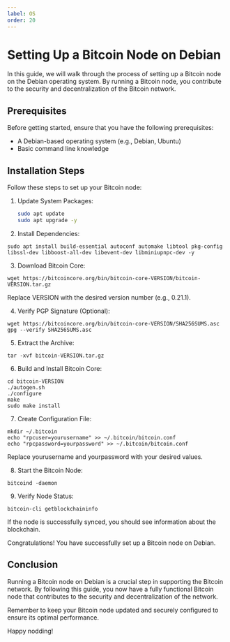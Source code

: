 ```yaml
---
label: OS
order: 20
---
```


# Setting Up a Bitcoin Node on Debian

In this guide, we will walk through the process of setting up a Bitcoin node on the Debian operating system. By running a Bitcoin node, you contribute to the security and decentralization of the Bitcoin network.

## Prerequisites

Before getting started, ensure that you have the following prerequisites:

- A Debian-based operating system (e.g., Debian, Ubuntu)
- Basic command line knowledge

## Installation Steps

Follow these steps to set up your Bitcoin node:

1. Update System Packages:

   ```bash
   sudo apt update
   sudo apt upgrade -y
   ```

2. Install Dependencies:

```
sudo apt install build-essential autoconf automake libtool pkg-config libssl-dev libboost-all-dev libevent-dev libminiupnpc-dev -y
```

3. Download Bitcoin Core:

```
wget https://bitcoincore.org/bin/bitcoin-core-VERSION/bitcoin-VERSION.tar.gz
```

Replace VERSION with the desired version number (e.g., 0.21.1).

4. Verify PGP Signature (Optional):

```
wget https://bitcoincore.org/bin/bitcoin-core-VERSION/SHA256SUMS.asc
gpg --verify SHA256SUMS.asc
```

5. Extract the Archive:

```
tar -xvf bitcoin-VERSION.tar.gz
```

6. Build and Install Bitcoin Core:

```
cd bitcoin-VERSION
./autogen.sh
./configure
make
sudo make install
```

7. Create Configuration File:

```
mkdir ~/.bitcoin
echo "rpcuser=yourusername" >> ~/.bitcoin/bitcoin.conf
echo "rpcpassword=yourpassword" >> ~/.bitcoin/bitcoin.conf
```

Replace yourusername and yourpassword with your desired values.

8. Start the Bitcoin Node:

```
bitcoind -daemon
```

9. Verify Node Status:

```
bitcoin-cli getblockchaininfo
```

If the node is successfully synced, you should see information about the blockchain.

Congratulations! You have successfully set up a Bitcoin node on Debian.

## Conclusion
Running a Bitcoin node on Debian is a crucial step in supporting the Bitcoin network. By following this guide, you now have a fully functional Bitcoin node that contributes to the security and decentralization of the network.

Remember to keep your Bitcoin node updated and securely configured to ensure its optimal performance.

Happy nodding!
